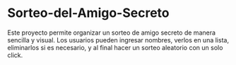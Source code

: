 # Sorteo-del-Amigo-Secreto
Este proyecto permite organizar un sorteo de amigo secreto de manera sencilla y visual. Los usuarios pueden ingresar nombres, verlos en una lista, eliminarlos si es necesario, y al final hacer un sorteo aleatorio con un solo click.
